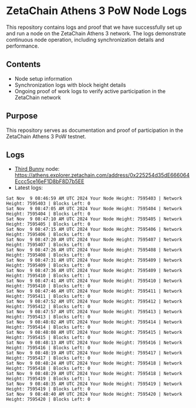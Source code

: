 # ZetaChain Athens 3 PoW Node Logs
This repository contains logs and proof that we have successfully set up and run a node on the ZetaChain Athens 3 network. The logs demonstrate continuous node operation, including synchronization details and performance.

## Contents
- Node setup information
- Synchronization logs with block height details
- Ongoing proof of work logs to verify active participation in the ZetaChain network

## Purpose
This repository serves as documentation and proof of participation in the ZetaChain Athens 3 PoW testnet.

## Logs

- [Third Bunny](https://thirdbunny.xyz/) node: https://athens.explorer.zetachain.com/address/0x225254d35dE666064Eccc5ce16eF1D8bF8D7b5EE
- Latest logs:
```
Sat Nov  9 08:46:59 AM UTC 2024 Your Node Height: 7595403 | Network Height: 7595403 | Blocks Left: 0
Sat Nov  9 08:47:05 AM UTC 2024 Your Node Height: 7595404 | Network Height: 7595404 | Blocks Left: 0
Sat Nov  9 08:47:10 AM UTC 2024 Your Node Height: 7595405 | Network Height: 7595405 | Blocks Left: 0
Sat Nov  9 08:47:15 AM UTC 2024 Your Node Height: 7595406 | Network Height: 7595406 | Blocks Left: 0
Sat Nov  9 08:47:20 AM UTC 2024 Your Node Height: 7595407 | Network Height: 7595407 | Blocks Left: 0
Sat Nov  9 08:47:26 AM UTC 2024 Your Node Height: 7595408 | Network Height: 7595408 | Blocks Left: 0
Sat Nov  9 08:47:31 AM UTC 2024 Your Node Height: 7595409 | Network Height: 7595409 | Blocks Left: 0
Sat Nov  9 08:47:36 AM UTC 2024 Your Node Height: 7595409 | Network Height: 7595410 | Blocks Left: 1
Sat Nov  9 08:47:41 AM UTC 2024 Your Node Height: 7595410 | Network Height: 7595410 | Blocks Left: 0
Sat Nov  9 08:47:46 AM UTC 2024 Your Node Height: 7595411 | Network Height: 7595411 | Blocks Left: 0
Sat Nov  9 08:47:52 AM UTC 2024 Your Node Height: 7595412 | Network Height: 7595412 | Blocks Left: 0
Sat Nov  9 08:47:57 AM UTC 2024 Your Node Height: 7595413 | Network Height: 7595413 | Blocks Left: 0
Sat Nov  9 08:48:02 AM UTC 2024 Your Node Height: 7595414 | Network Height: 7595414 | Blocks Left: 0
Sat Nov  9 08:48:08 AM UTC 2024 Your Node Height: 7595415 | Network Height: 7595415 | Blocks Left: 0
Sat Nov  9 08:48:13 AM UTC 2024 Your Node Height: 7595416 | Network Height: 7595416 | Blocks Left: 0
Sat Nov  9 08:48:19 AM UTC 2024 Your Node Height: 7595417 | Network Height: 7595417 | Blocks Left: 0
Sat Nov  9 08:48:24 AM UTC 2024 Your Node Height: 7595418 | Network Height: 7595418 | Blocks Left: 0
Sat Nov  9 08:48:29 AM UTC 2024 Your Node Height: 7595418 | Network Height: 7595419 | Blocks Left: 1
Sat Nov  9 08:48:35 AM UTC 2024 Your Node Height: 7595419 | Network Height: 7595419 | Blocks Left: 0
Sat Nov  9 08:48:40 AM UTC 2024 Your Node Height: 7595420 | Network Height: 7595420 | Blocks Left: 0
```
